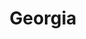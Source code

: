 ---
title: Georgia
slug: georgia
updated-on: '2024-05-30T13:52:36.906Z'
created-on: '2024-05-30T13:37:21.697Z'
published-on: '2024-05-30T13:54:32.469Z'
f_city-state:
- cms/city/lilburn-ga.md
- cms/city/columbus-ga.md
- cms/city/cartersville-ga.md
- cms/city/roswell-ga.md
- cms/city/winder-ga.md
- cms/city/douglasville-ga.md
- cms/city/savannah-ga.md
- cms/city/gainesville-ga.md
- cms/city/marietta-ga.md
- cms/city/stockbridge-ga.md
- cms/city/conyers-ga.md
- cms/city/albany-ga.md
- cms/city/norcross-ga.md
- cms/city/fitzgerald-ga.md
- cms/city/smyrna-ga.md
- cms/city/macon-ga.md
- cms/city/augusta-ga.md
- cms/city/valdosta-ga.md
- cms/city/moultrie-ga.md
- cms/city/americus-ga.md
- cms/city/swainsboro-ga.md
- cms/city/dalton-ga.md
- cms/city/taylorsville-ga.md
- cms/city/cedartown-ga.md
- cms/city/jesup-ga.md
- cms/city/cumming-ga.md
- cms/city/griffin-ga.md
- cms/city/dublin-ga.md
- cms/city/claxton-ga.md
- cms/city/mableton-ga.md
- cms/city/hazlehurst-ga.md
- cms/city/hiram-ga.md
- cms/city/perry-ga.md
- cms/city/hawkinsville-ga.md
- cms/city/cordele-ga.md
- cms/city/thomson-ga.md
- cms/city/hinesville-ga.md
- cms/city/lagrange-ga.md
- cms/city/waynesboro-ga.md
- cms/city/bogart-ga.md
- cms/city/tifton-ga.md
- cms/city/carrollton-ga.md
- cms/city/kingsland-ga.md
- cms/city/brunswick-ga.md
- cms/city/jonesboro-ga.md
- cms/city/waycross-ga.md
- cms/city/douglas-ga.md
- cms/city/commerce-ga.md
- cms/city/sandersville-ga.md
- cms/city/toccoa-ga.md
- cms/city/covington-ga.md
- cms/city/thomasville-ga.md
- cms/city/athens-ga.md
- cms/city/milledgeville-ga.md
- cms/city/rome-ga.md
- cms/city/riverdale-ga.md
- cms/city/thomaston-ga.md
- cms/city/mcdonough-ga.md
- cms/city/morrow-ga.md
- cms/city/newnan-ga.md
- cms/city/vidalia-ga.md
- cms/city/statesboro-ga.md
- cms/city/eastman-ga.md
- cms/city/calhoun-ga.md
- cms/city/lawrenceville-ga.md
- cms/city/hephzibah-ga.md
- cms/city/warner-robins-ga.md
- cms/city/union-city-ga.md
- cms/city/fort-oglethorpe-ga.md
- cms/city/lithia-springs-ga.md
- cms/city/decatur-ga.md
- cms/city/kennesaw-ga.md
- cms/city/austell-ga.md
- cms/city/stone-mountain-ga.md
- cms/city/forest-park-ga.md
- cms/city/greenville-ga.md
- cms/city/elberton-ga.md
- cms/city/donalsonville-ga.md
- cms/city/washington-ga.md
- cms/city/buford-ga.md
- cms/city/trenton-ga.md
- cms/city/saint-marys-ga.md
- cms/city/pooler-ga.md
- cms/city/canton-ga.md
- cms/city/tucker-ga.md
- cms/city/ringgold-ga.md
- cms/city/ellijay-ga.md
- cms/city/fayette-ga.md
- cms/city/summerville-ga.md
- cms/city/tallapoosa-ga.md
- cms/city/chatsworth-ga.md
- cms/city/rincon-ga.md
- cms/city/duluth-ga.md
- cms/city/blakely-ga.md
- cms/city/snellville-ga.md
- cms/city/resaca-ga.md
- cms/city/waverly-ga.md
- cms/city/glennville-ga.md
- cms/city/clarkston-ga.md
- cms/city/evans-ga.md
- cms/city/plainville-ga.md
- cms/city/dahlonega-ga.md
- cms/city/darien-ga.md
- cms/city/rossville-ga.md
- cms/city/centerville-ga.md
- cms/city/dry-branch-ga.md
- cms/city/bainbridge-ga.md
- cms/city/grovetown-ga.md
- cms/city/monroe-ga.md
- cms/city/leesburg-ga.md
- cms/city/hartwell-ga.md
- cms/city/fairmount-ga.md
- cms/city/jefferson-ga.md
- cms/city/acworth-ga.md
- cms/city/clarkesville-ga.md
- cms/city/ashburn-ga.md
- cms/city/sylvania-ga.md
- cms/city/union-point-ga.md
- cms/city/lithonia-ga.md
- cms/city/ludowici-ga.md
- cms/city/peachtree-city-ga.md
- cms/city/blackshear-ga.md
f_locations:
- cms/payday-loans/.md
layout: '[state].html'
tags: state
---